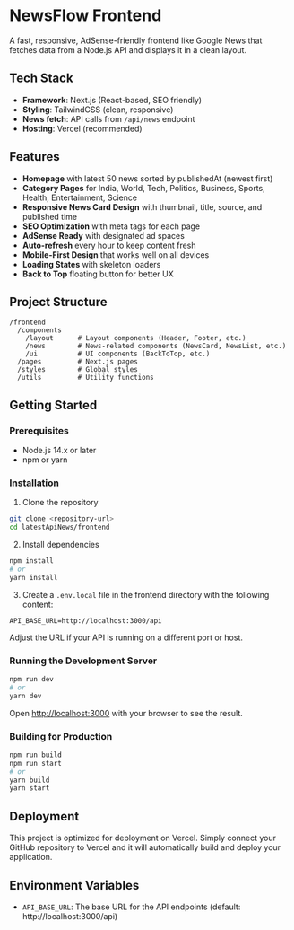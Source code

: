 # NewsFlow Frontend

A fast, responsive, AdSense-friendly frontend like Google News that fetches data from a Node.js API and displays it in a clean layout.

## Tech Stack

- **Framework**: Next.js (React-based, SEO friendly)
- **Styling**: TailwindCSS (clean, responsive)
- **News fetch**: API calls from `/api/news` endpoint
- **Hosting**: Vercel (recommended)

## Features

- **Homepage** with latest 50 news sorted by publishedAt (newest first)
- **Category Pages** for India, World, Tech, Politics, Business, Sports, Health, Entertainment, Science
- **Responsive News Card Design** with thumbnail, title, source, and published time
- **SEO Optimization** with meta tags for each page
- **AdSense Ready** with designated ad spaces
- **Auto-refresh** every hour to keep content fresh
- **Mobile-First Design** that works well on all devices
- **Loading States** with skeleton loaders
- **Back to Top** floating button for better UX

## Project Structure

```
/frontend
  /components
    /layout      # Layout components (Header, Footer, etc.)
    /news        # News-related components (NewsCard, NewsList, etc.)
    /ui          # UI components (BackToTop, etc.)
  /pages         # Next.js pages
  /styles        # Global styles
  /utils         # Utility functions
```

## Getting Started

### Prerequisites

- Node.js 14.x or later
- npm or yarn

### Installation

1. Clone the repository

```bash
git clone <repository-url>
cd latestApiNews/frontend
```

2. Install dependencies

```bash
npm install
# or
yarn install
```

3. Create a `.env.local` file in the frontend directory with the following content:

```
API_BASE_URL=http://localhost:3000/api
```

Adjust the URL if your API is running on a different port or host.

### Running the Development Server

```bash
npm run dev
# or
yarn dev
```

Open [http://localhost:3000](http://localhost:3000) with your browser to see the result.

### Building for Production

```bash
npm run build
npm run start
# or
yarn build
yarn start
```

## Deployment

This project is optimized for deployment on Vercel. Simply connect your GitHub repository to Vercel and it will automatically build and deploy your application.

## Environment Variables

- `API_BASE_URL`: The base URL for the API endpoints (default: http://localhost:3000/api)